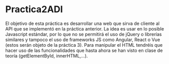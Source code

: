# Practica2ADI
El objetivo de esta práctica es desarrollar una web que sirva de cliente al API que se implementó en la práctica anterior. La idea es usar en lo posible Javascript estándar, por lo que no se permitirá el uso de jQuery o librerías similares y tampoco el uso de frameworks JS como Angular, React o Vue (estos serán objeto de la práctica 3). Para manipular el HTML tendréis que hacer uso de las funcionalidades que hasta ahora se han visto en clase de teoría (getElementById, innerHTML,…).
